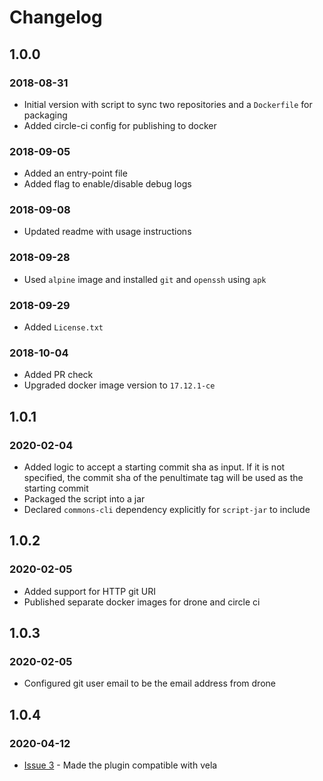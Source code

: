 # Changelog
## 1.0.0
### 2018-08-31
- Initial version with script to sync two repositories and a `Dockerfile` for packaging
- Added circle-ci config for publishing to docker

### 2018-09-05
- Added an entry-point file
- Added flag to enable/disable debug logs

### 2018-09-08
- Updated readme with usage instructions

### 2018-09-28
- Used `alpine` image and installed `git` and `openssh` using `apk`

### 2018-09-29
- Added `License.txt`

### 2018-10-04
- Added PR check
- Upgraded docker image version to `17.12.1-ce`

## 1.0.1
### 2020-02-04
- Added logic to accept a starting commit sha as input. If it is not specified, the commit sha of the penultimate tag
will be used as the starting commit
- Packaged the script into a jar
- Declared `commons-cli` dependency explicitly for `script-jar` to include

## 1.0.2
### 2020-02-05
- Added support for HTTP git URI
- Published separate docker images for drone and circle ci

## 1.0.3
### 2020-02-05
- Configured git user email to be the email address from drone

## 1.0.4
### 2020-04-12
- [Issue 3](https://github.com/devatherock/git-sync/issues/3) - Made the plugin
compatible with vela